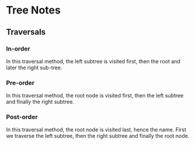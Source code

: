 # Tree Notes

## Traversals

### In-order

In this traversal method, the left subtree is visited first, then the root and later the right sub-tree.

### Pre-order

In this traversal method, the root node is visited first, then the left subtree and finally the right subtree.

### Post-order

In this traversal method, the root node is visited last, hence the name. First we traverse the left subtree, then the right subtree and finally the root node.
